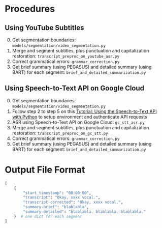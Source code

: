 # Procedures
## Using YouTube Subtitles
0. Get segmentation boundaries: `models/segmentation/video_segmentation.py`
1. Merge and segment subtitles, plus punctuation and capitalization restoration: `transcript_preproc_on_youtube_asr.py`
2. Correct grammatical errors: `grammar_correction.py`
3. Get brief summary (using PEGASUS) and detailed summary (using BART) for each segment: `brief_and_detailed_summarization.py`

## Using Speech-to-Text API on Google Cloud
0. Get segmentation boundaries: `models/segmentation/video_segmentation.py`
1. Follow step 2 to step 5 on this [Tutorial: Using the Speech-to-Text API with Python](https://codelabs.developers.google.com/codelabs/cloud-speech-text-python3)
to setup environment and authenticate API requests
2. ASR using Speech-to-Text API on Google Cloud: `gc_stt_asr.py`
3. Merge and segment subtitles, plus punctuation and capitalization restoration: `transcript_preproc_on_gc_stt.py`
4. Correct grammatical errors: `grammar_correction.py`
5. Get brief summary (using PEGASUS) and detailed summary (using BART) for each segment: `brief_and_detailed_summarization.py`

# Output File Format
```python
[
    {
        "start_timestamp": "00:00:00",
        "transcript": "Okay, xxxx vocal.",
        "transcript-corrected": "Okay, xxxx vocal.",
        "summary-brief": "blablabla",
        "summary-detailed": "blablabla. blablabla. blablabla."
    }  # one dict for each segment
]
```
